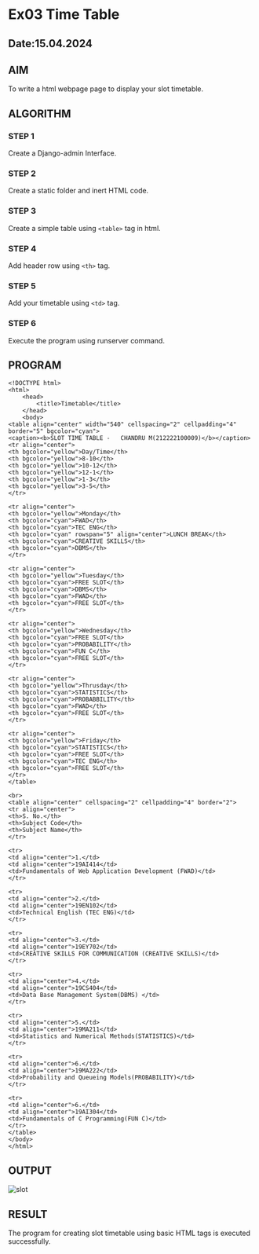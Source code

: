 # Ex03 Time Table
## Date:15.04.2024

## AIM
To write a html webpage page to display your slot timetable.

## ALGORITHM
### STEP 1
Create a Django-admin Interface.

### STEP 2
Create a static folder and inert HTML code.

### STEP 3
Create a simple table using ```<table>``` tag in html.

### STEP 4
Add header row using ```<th>``` tag.

### STEP 5
Add your timetable using ```<td>``` tag.

### STEP 6
Execute the program using runserver command.

## PROGRAM
```
<!DOCTYPE html>
<html>
    <head>
        <title>Timetable</title>
    </head>
    <body>
<table align="center" width="540" cellspacing="2" cellpadding="4" border="5" bgcolor="cyan">
<caption><b>SLOT TIME TABLE -   CHANDRU M(212222100009)</b></caption>
<tr align="center">
<th bgcolor="yellow">Day/Time</th>
<th bgcolor="yellow">8-10</th>
<th bgcolor="yellow">10-12</th>
<th bgcolor="yellow">12-1</th>
<th bgcolor="yellow">1-3</th>
<th bgcolor="yellow">3-5</th>
</tr>

<tr align="center">
<th bgcolor="yellow">Monday</th>
<th bgcolor="cyan">FWAD</th>
<th bgcolor="cyan">TEC ENG</th>
<th bgcolor="cyan" rowspan="5" align="center">LUNCH BREAK</th>
<th bgcolor="cyan">CREATIVE SKILLS</th>
<th bgcolor="cyan">DBMS</th>
</tr>

<tr align="center">
<th bgcolor="yellow">Tuesday</th>
<th bgcolor="cyan">FREE SLOT</th>
<th bgcolor="cyan">DBMS</th>
<th bgcolor="cyan">FWAD</th>
<th bgcolor="cyan">FREE SLOT</th>
</tr>

<tr align="center">
<th bgcolor="yellow">Wednesday</th>
<th bgcolor="cyan">FREE SLOT</th>
<th bgcolor="cyan">PROBABILITY</th>
<th bgcolor="cyan">FUN C</th>
<th bgcolor="cyan">FREE SLOT</th>
</tr>

<tr align="center">
<th bgcolor="yellow">Thrusday</th>
<th bgcolor="cyan">STATISTICS</th>
<th bgcolor="cyan">PROBABBILITY</th>
<th bgcolor="cyan">FWAD</th>
<th bgcolor="cyan">FREE SLOT</th>
</tr>

<tr align="center">
<th bgcolor="yellow">Friday</th>
<th bgcolor="cyan">STATISTICS</th>
<th bgcolor="cyan">FREE SLOT</th>
<th bgcolor="cyan">TEC ENG</th>
<th bgcolor="cyan">FREE SLOT</th>
</tr>
</table>

<br>
<table align="center" cellspacing="2" cellpadding="4" border="2">
<tr align="center">
<th>S. No.</th>
<th>Subject Code</th>
<th>Subject Name</th>
</tr>

<tr>
<td align="center">1.</td>
<td align="center">19AI414</td>
<td>Fundamentals of Web Application Development (FWAD)</td>
</tr>

<tr>
<td align="center">2.</td>
<td align="center">19EN102</td>
<td>Technical English (TEC ENG)</td>
</tr>

<tr>
<td align="center">3.</td>
<td align="center">19EY702</td>
<td>CREATIVE SKILLS FOR COMMUNICATION (CREATIVE SKILLS)</td>
</tr>

<tr>
<td align="center">4.</td>
<td align="center">19CS404</td>
<td>Data Base Management System(DBMS) </td>
</tr>

<tr>
<td align="center">5.</td>
<td align="center">19MA211</td>
<td>Statistics and Numerical Methods(STATISTICS)</td>
</tr>

<tr>
<td align="center">6.</td>
<td align="center">19MA222</td>
<td>Probability and Queueing Models(PROBABILITY)</td>
</tr>

<tr>
<td align="center">6.</td>
<td align="center">19AI304</td>
<td>Fundamentals of C Programming(FUN C)</td>
</tr>
</table>
</body>
</html>
```

## OUTPUT
![slot](https://github.com/CHANDRUMANIKANDAN/slot/assets/118644502/3cb2c677-d185-46b0-8904-9cb34124282d)


## RESULT
The program for creating slot timetable using basic HTML tags is executed successfully.
